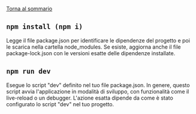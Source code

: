 [Torna al sommario](../../Summary.md)

## `npm install (npm i)` ## 

Legge il file package.json per identificare le dipendenze del progetto e poi le scarica nella cartella node_modules. Se esiste, aggiorna anche il file package-lock.json con le versioni esatte delle dipendenze installate.

## `npm run dev` ##

Esegue lo script "dev" definito nel tuo file package.json. In genere, questo script avvia l'applicazione in modalità di sviluppo, con funzionalità come il live-reload o un debugger. L'azione esatta dipende da come è stato configurato lo script "dev" nel tuo progetto.